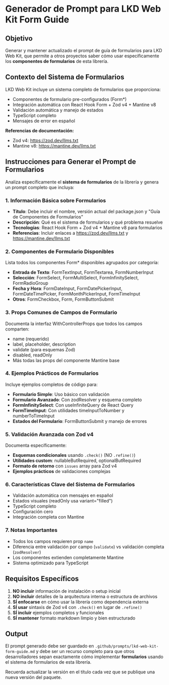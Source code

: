 # Generador de Prompt para LKD Web Kit Form Guide

## Objetivo

Generar y mantener actualizado el prompt de guía de formularios para LKD Web Kit, que permite a otros proyectos saber cómo usar específicamente los **componentes de formularios** de esta librería.

## Contexto del Sistema de Formularios

LKD Web Kit incluye un sistema completo de formularios que proporciona:

- Componentes de formulario pre-configurados (Form\*)
- Integración automática con React Hook Form + Zod v4 + Mantine v8
- Validación automática y manejo de estados
- TypeScript completo
- Mensajes de error en español

**Referencias de documentación:**

- Zod v4: https://zod.dev/llms.txt
- Mantine v8: https://mantine.dev/llms.txt

## Instrucciones para Generar el Prompt de Formularios

Analiza específicamente el **sistema de formularios** de la librería y genera un prompt completo que incluya:

### 1. Información Básica sobre Formularios

- **Título**: Debe incluir el nombre, versión actual del package.json y "Guía de Componentes de Formularios"
- **Descripción**: Qué es el sistema de formularios y qué problema resuelve
- **Tecnologías**: React Hook Form + Zod v4 + Mantine v8 para formularios
- **Referencias**: Incluir enlaces a https://zod.dev/llms.txt y https://mantine.dev/llms.txt

### 2. Componentes de Formulario Disponibles

Lista todos los componentes Form\* disponibles agrupados por categoría:

- **Entrada de Texto**: FormTextInput, FormTextarea, FormNumberInput
- **Selección**: FormSelect, FormMultiSelect, FormInfinitySelect, FormRadioGroup
- **Fecha y Hora**: FormDateInput, FormDatePickerInput, FormDateTimePicker, FormMonthPickerInput, FormTimeInput
- **Otros**: FormCheckbox, Form, FormButtonSubmit

### 3. Props Comunes de Campos de Formulario

Documenta la interfaz WithControllerProps que todos los campos comparten:

- name (requerido)
- label, placeholder, description
- validate (para esquemas Zod)
- disabled, readOnly
- Más todas las props del componente Mantine base

### 4. Ejemplos Prácticos de Formularios

Incluye ejemplos completos de código para:

- **Formulario Simple**: Uso básico con validación
- **Formulario Avanzado**: Con zodResolver y esquema completo
- **FormInfinitySelect**: Con useInfiniteQuery de React Query
- **FormTimeInput**: Con utilidades timeInputToNumber y numberToTimeInput
- **Estados del Formulario**: FormButtonSubmit y manejo de errores

### 5. Validación Avanzada con Zod v4

Documenta específicamente:

- **Esquemas condicionales** usando `.check()` (NO `.refine()`)
- **Utilidades custom**: nullableButRequired, optionalButRequired
- **Formato de retorno** con `issues` array para Zod v4
- **Ejemplos prácticos** de validaciones complejas

### 6. Características Clave del Sistema de Formularios

- Validación automática con mensajes en español
- Estados visuales (readOnly usa variant="filled")
- TypeScript completo
- Configuración cero
- Integración completa con Mantine

### 7. Notas Importantes

- Todos los campos requieren prop `name`
- Diferencia entre validación por campo (`validate`) vs validación completa (`zodResolver`)
- Los componentes extienden completamente Mantine
- Sistema optimizado para TypeScript

## Requisitos Específicos

1. **NO incluir** información de instalación o setup inicial
2. **NO incluir** detalles de la arquitectura interna o estructura de archivos
3. **SÍ enfocarse** en cómo usar la librería como dependencia externa
4. **SÍ usar** sintaxis de Zod v4 con `.check()` en lugar de `.refine()`
5. **SÍ incluir** ejemplos completos y funcionales
6. **SÍ mantener** formato markdown limpio y bien estructurado

## Output

El prompt generado debe ser guardado en `.github/prompts/lkd-web-kit-form-guide.md` y debe ser un recurso completo para que otros desarrolladores sepan exactamente cómo implementar **formularios** usando el sistema de formularios de esta librería.

Recuerda actualizar la versión en el título cada vez que se publique una nueva versión del paquete.
